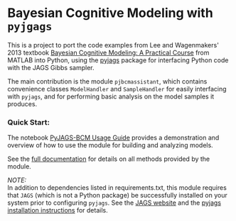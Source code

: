 # Bayesian Cognitive Modeling with `pyjgags`

This is a project to port the code examples from Lee and Wagenmakers' 2013 textbook [Bayesian Cognitive Modeling: A Practical Course](https://bayesmodels.com/) from MATLAB into Python, using the [pyjags](https://github.com/tmiasko/pyjags) package for interfacing Python code with the JAGS Gibbs sampler.

The main contribution is the module `pjbcmassistant`, which contains convenience classes `ModelHandler` and `SampleHandler` for easily interfacing with `pyjags`, and for performing basic analysis on the model samples it produces.

### Quick Start:
The notebook [PyJAGS-BCM Usage Guide](https://github.com/icushman/pjBCM/blob/master/GettingStarted/PyJAGS-BCM%20Usage%20Guide.ipynb) provides a demonstration and overview of how to use the module for building and analyzing models.

See the [full documentation](https://github.com/icushman/pjBCM/blob/master/docs.md) for details on all methods provided by the module.

*NOTE:*  
In addition to dependencies listed in requirements.txt, this module requires that `JAGS` (which is not a Python package) be successfully installed on your system prior to configuring `pyjags`. See the [JAGS website](http://mcmc-jags.sourceforge.net/) and the [pyjags installation instructions](https://pyjags.readthedocs.io/en/latest/getting_started.html) for details.
